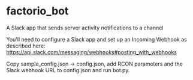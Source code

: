 # factorio_bot
A Slack app that sends server activity notifications to a channel

You'll need to configure a Slack app and set up an Incoming Webhook as described here: https://api.slack.com/messaging/webhooks#posting_with_webhooks

Copy sample_config.json -> config.json, add RCON parameters and the Slack webhook URL to config.json and run bot.py.
